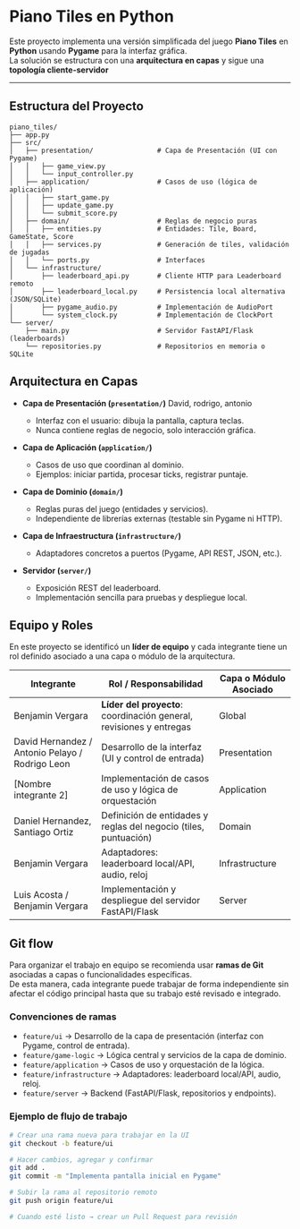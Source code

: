 # Piano Tiles en Python

Este proyecto implementa una versión simplificada del juego **Piano Tiles** en **Python** usando **Pygame** para la interfaz gráfica.  
La solución se estructura con una **arquitectura en capas** y sigue una **topología cliente-servidor**

---

## Estructura del Proyecto

```plaintext
piano_tiles/
├── app.py
├── src/
│   ├── presentation/                # Capa de Presentación (UI con Pygame)
│   │   ├── game_view.py
│   │   └── input_controller.py
│   ├── application/                 # Casos de uso (lógica de aplicación)
│   │   ├── start_game.py
│   │   ├── update_game.py
│   │   └── submit_score.py
│   ├── domain/                      # Reglas de negocio puras
│   │   ├── entities.py              # Entidades: Tile, Board, GameState, Score
│   │   ├── services.py              # Generación de tiles, validación de jugadas
│   │   └── ports.py                 # Interfaces
│   └── infrastructure/              
│       ├── leaderboard_api.py       # Cliente HTTP para Leaderboard remoto
│       ├── leaderboard_local.py     # Persistencia local alternativa (JSON/SQLite)
│       ├── pygame_audio.py          # Implementación de AudioPort
│       └── system_clock.py          # Implementación de ClockPort
└── server/
    ├── main.py                      # Servidor FastAPI/Flask (leaderboards)
    └── repositories.py              # Repositorios en memoria o SQLite
```

##  Arquitectura en Capas

- **Capa de Presentación (`presentation/`)**  David, rodrigo, antonio 
  - Interfaz con el usuario: dibuja la pantalla, captura teclas.  
  - Nunca contiene reglas de negocio, solo interacción gráfica.  

- **Capa de Aplicación (`application/`)**  
  - Casos de uso que coordinan al dominio.  
  - Ejemplos: iniciar partida, procesar ticks, registrar puntaje.  

- **Capa de Dominio (`domain/`)**  
  - Reglas puras del juego (entidades y servicios).  
  - Independiente de librerías externas (testable sin Pygame ni HTTP).  

- **Capa de Infraestructura (`infrastructure/`)**  
  - Adaptadores concretos a puertos (Pygame, API REST, JSON, etc.).  

- **Servidor (`server/`)**  
  - Exposición REST del leaderboard.  
  - Implementación sencilla para pruebas y despliegue local.
 
 ## Equipo y Roles

En este proyecto se identificó un **líder de equipo** y cada integrante tiene un rol definido asociado a una capa o módulo de la arquitectura.

| Integrante                | Rol / Responsabilidad                         | Capa o Módulo Asociado |
|----------------------------|-----------------------------------------------|-------------------------|
| Benjamin Vergara        | **Líder del proyecto**: coordinación general, revisiones y entregas | Global |
| David Hernandez / Antonio Pelayo / Rodrigo Leon  | Desarrollo de la interfaz (UI y control de entrada) | Presentation |
| [Nombre integrante 2]      | Implementación de casos de uso y lógica de orquestación | Application |
| Daniel Hernandez, Santiago Ortiz     | Definición de entidades y reglas del negocio (tiles, puntuación) | Domain |
| Benjamin Vergara    | Adaptadores: leaderboard local/API, audio, reloj | Infrastructure |
| Luis Acosta / Benjamin Vergara      | Implementación y despliegue del servidor FastAPI/Flask | Server |

## Git flow

Para organizar el trabajo en equipo se recomienda usar **ramas de Git** asociadas a capas o funcionalidades específicas.  
De esta manera, cada integrante puede trabajar de forma independiente sin afectar el código principal hasta que su trabajo esté revisado e integrado.

### Convenciones de ramas
- `feature/ui` → Desarrollo de la capa de presentación (interfaz con Pygame, control de entrada).  
- `feature/game-logic` → Lógica central y servicios de la capa de dominio.  
- `feature/application` → Casos de uso y orquestación de la lógica.  
- `feature/infrastructure` → Adaptadores: leaderboard local/API, audio, reloj.  
- `feature/server` → Backend (FastAPI/Flask, repositorios y endpoints).  

### Ejemplo de flujo de trabajo
```bash
# Crear una rama nueva para trabajar en la UI
git checkout -b feature/ui

# Hacer cambios, agregar y confirmar
git add .
git commit -m "Implementa pantalla inicial en Pygame"

# Subir la rama al repositorio remoto
git push origin feature/ui

# Cuando esté listo → crear un Pull Request para revisión

